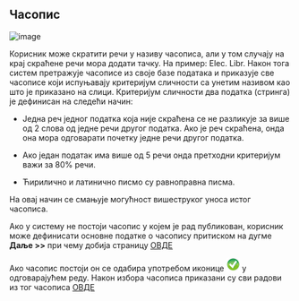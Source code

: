 ## Часопис
 
 ![image](https://user-images.githubusercontent.com/29538544/148198050-1ddd847b-40a4-4c65-965d-943b5cb97cab.png)
 
Корисник може скратити речи у називу часописа, али у том случају на крај скраћене речи мора додати тачку. На пример: Elec. Libr. Након тога систем претражује часописе из своје базе података и приказује све часописе који испуњавају критеријум сличности са унетим називом кao штo je приказaнo нa слици. Критеријум сличности два податка (стринга) је дефинисан на следећи начин: 

-	Једна реч једног податка која није скраћена се не разликује за више од 2 слова од једне речи другог податка. Ако је реч скраћена, онда она мора одговарати почетку једне речи другог податка.

-	Ако један податак има више од 5 речи онда претходни критеријум важи за 80% речи.

-	Ћирилично и латинично писмо су равноправна писма.

На овај начин се смањује могућност вишеструког уноса истог часописа. 

Ако у систему не постоји часопис у којем је рад публикован, корисник може дефинисати основне податке о часопису притиском на дугме **Даље >>** при чему добија страницу [ОВДЕ](podaciOcasopisu.md) 

Ако часопис постоји он се одабира употребом иконице ![image](../../images/pick24.png) у одговарајућем реду. Након избора часописа приказани су сви радови из тог часописа [ОВДЕ](spisakRadovaCasopis.md)
